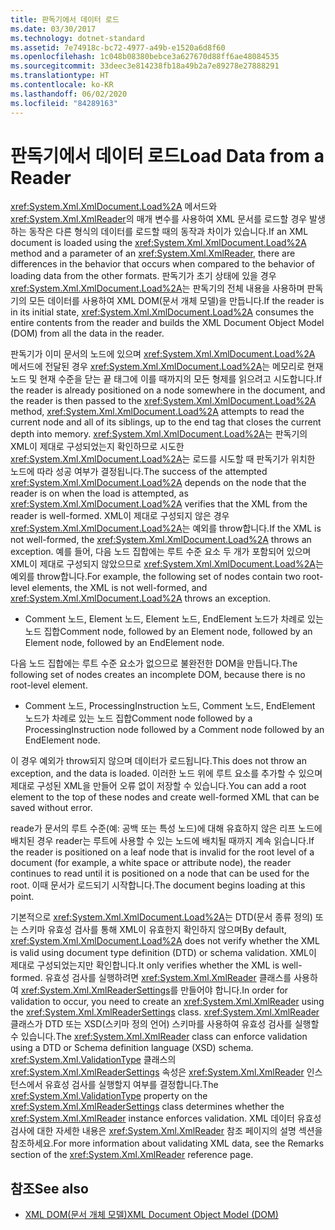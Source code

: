 ```yaml
---
title: 판독기에서 데이터 로드
ms.date: 03/30/2017
ms.technology: dotnet-standard
ms.assetid: 7e74918c-bc72-4977-a49b-e1520a6d8f60
ms.openlocfilehash: 1c048b08380bebce3a627670d88ff6ae48084535
ms.sourcegitcommit: 33deec3e814238fb18a49b2a7e89278e27888291
ms.translationtype: HT
ms.contentlocale: ko-KR
ms.lasthandoff: 06/02/2020
ms.locfileid: "84289163"
---
```

# <a name="load-data-from-a-reader"></a><span data-ttu-id="96c89-102">판독기에서 데이터 로드</span><span class="sxs-lookup"><span data-stu-id="96c89-102">Load Data from a Reader</span></span>
<span data-ttu-id="96c89-103"><xref:System.Xml.XmlDocument.Load%2A> 메서드와 <xref:System.Xml.XmlReader>의 매개 변수를 사용하여 XML 문서를 로드할 경우 발생하는 동작은 다른 형식의 데이터를 로드할 때의 동작과 차이가 있습니다.</span><span class="sxs-lookup"><span data-stu-id="96c89-103">If an XML document is loaded using the <xref:System.Xml.XmlDocument.Load%2A> method and a parameter of an <xref:System.Xml.XmlReader>, there are differences in the behavior that occurs when compared to the behavior of loading data from the other formats.</span></span> <span data-ttu-id="96c89-104">판독기가 초기 상태에 있을 경우 <xref:System.Xml.XmlDocument.Load%2A>는 판독기의 전체 내용을 사용하며 판독기의 모든 데이터를 사용하여 XML DOM(문서 개체 모델)을 만듭니다.</span><span class="sxs-lookup"><span data-stu-id="96c89-104">If the reader is in its initial state, <xref:System.Xml.XmlDocument.Load%2A> consumes the entire contents from the reader and builds the XML Document Object Model (DOM) from all the data in the reader.</span></span>  
  
 <span data-ttu-id="96c89-105">판독기가 이미 문서의 노드에 있으며 <xref:System.Xml.XmlDocument.Load%2A> 메서드에 전달된 경우 <xref:System.Xml.XmlDocument.Load%2A>는 메모리로 현재 노드 및 현재 수준을 닫는 끝 태그에 이를 때까지의 모든 형제를 읽으려고 시도합니다.</span><span class="sxs-lookup"><span data-stu-id="96c89-105">If the reader is already positioned on a node somewhere in the document, and the reader is then passed to the <xref:System.Xml.XmlDocument.Load%2A> method, <xref:System.Xml.XmlDocument.Load%2A> attempts to read the current node and all of its siblings, up to the end tag that closes the current depth into memory.</span></span> <span data-ttu-id="96c89-106"><xref:System.Xml.XmlDocument.Load%2A>는 판독기의 XML이 제대로 구성되었는지 확인하므로 시도한 <xref:System.Xml.XmlDocument.Load%2A>는 로드를 시도할 때 판독기가 위치한 노드에 따라 성공 여부가 결정됩니다.</span><span class="sxs-lookup"><span data-stu-id="96c89-106">The success of the attempted <xref:System.Xml.XmlDocument.Load%2A> depends on the node that the reader is on when the load is attempted, as <xref:System.Xml.XmlDocument.Load%2A> verifies that the XML from the reader is well-formed.</span></span> <span data-ttu-id="96c89-107">XML이 제대로 구성되지 않은 경우 <xref:System.Xml.XmlDocument.Load%2A>는 예외를 throw합니다.</span><span class="sxs-lookup"><span data-stu-id="96c89-107">If the XML is not well-formed, the <xref:System.Xml.XmlDocument.Load%2A> throws an exception.</span></span> <span data-ttu-id="96c89-108">예를 들어, 다음 노드 집합에는 루트 수준 요소 두 개가 포함되어 있으며 XML이 제대로 구성되지 않았으므로 <xref:System.Xml.XmlDocument.Load%2A>는 예외를 throw합니다.</span><span class="sxs-lookup"><span data-stu-id="96c89-108">For example, the following set of nodes contain two root-level elements, the XML is not well-formed, and <xref:System.Xml.XmlDocument.Load%2A> throws an exception.</span></span>  
  
- <span data-ttu-id="96c89-109">Comment 노드, Element 노드, Element 노드, EndElement 노드가 차례로 있는 노드 집합</span><span class="sxs-lookup"><span data-stu-id="96c89-109">Comment node, followed by an Element node, followed by an Element node, followed by an EndElement node.</span></span>  
  
 <span data-ttu-id="96c89-110">다음 노드 집합에는 루트 수준 요소가 없으므로 불완전한 DOM을 만듭니다.</span><span class="sxs-lookup"><span data-stu-id="96c89-110">The following set of nodes creates an incomplete DOM, because there is no root-level element.</span></span>  
  
- <span data-ttu-id="96c89-111">Comment 노드, ProcessingInstruction 노드, Comment 노드, EndElement 노드가 차례로 있는 노드 집합</span><span class="sxs-lookup"><span data-stu-id="96c89-111">Comment node followed by a ProcessingInstruction node followed by a Comment node followed by an EndElement node.</span></span>  
  
 <span data-ttu-id="96c89-112">이 경우 예외가 throw되지 않으며 데이터가 로드됩니다.</span><span class="sxs-lookup"><span data-stu-id="96c89-112">This does not throw an exception, and the data is loaded.</span></span> <span data-ttu-id="96c89-113">이러한 노드 위에 루트 요소를 추가할 수 있으며 제대로 구성된 XML을 만들어 오류 없이 저장할 수 있습니다.</span><span class="sxs-lookup"><span data-stu-id="96c89-113">You can add a root element to the top of these nodes and create well-formed XML that can be saved without error.</span></span>  
  
 <span data-ttu-id="96c89-114">reade가 문서의 루트 수준(예: 공백 또는 특성 노드)에 대해 유효하지 않은 리프 노드에 배치된 경우 reader는 루트에 사용할 수 있는 노드에 배치될 때까지 계속 읽습니다.</span><span class="sxs-lookup"><span data-stu-id="96c89-114">If the reader is positioned on a leaf node that is invalid for the root level of a document (for example, a white space or attribute node), the reader continues to read until it is positioned on a node that can be used for the root.</span></span> <span data-ttu-id="96c89-115">이때 문서가 로드되기 시작합니다.</span><span class="sxs-lookup"><span data-stu-id="96c89-115">The document begins loading at this point.</span></span>  
  
 <span data-ttu-id="96c89-116">기본적으로 <xref:System.Xml.XmlDocument.Load%2A>는 DTD(문서 종류 정의) 또는 스키마 유효성 검사를 통해 XML이 유효한지 확인하지 않으며</span><span class="sxs-lookup"><span data-stu-id="96c89-116">By default, <xref:System.Xml.XmlDocument.Load%2A> does not verify whether the XML is valid using document type definition (DTD) or schema validation.</span></span> <span data-ttu-id="96c89-117">XML이 제대로 구성되었는지만 확인합니다.</span><span class="sxs-lookup"><span data-stu-id="96c89-117">It only verifies whether the XML is well-formed.</span></span> <span data-ttu-id="96c89-118">유효성 검사를 실행하려면 <xref:System.Xml.XmlReader> 클래스를 사용하여 <xref:System.Xml.XmlReaderSettings>를 만들어야 합니다.</span><span class="sxs-lookup"><span data-stu-id="96c89-118">In order for validation to occur, you need to create an <xref:System.Xml.XmlReader> using the <xref:System.Xml.XmlReaderSettings> class.</span></span> <span data-ttu-id="96c89-119"><xref:System.Xml.XmlReader> 클래스가 DTD 또는 XSD(스키마 정의 언어) 스키마를 사용하여 유효성 검사를 실행할 수 있습니다.</span><span class="sxs-lookup"><span data-stu-id="96c89-119">The <xref:System.Xml.XmlReader> class can enforce validation using a DTD or Schema definition language (XSD) schema.</span></span> <span data-ttu-id="96c89-120"><xref:System.Xml.ValidationType> 클래스의 <xref:System.Xml.XmlReaderSettings> 속성은 <xref:System.Xml.XmlReader> 인스턴스에서 유효성 검사를 실행할지 여부를 결정합니다.</span><span class="sxs-lookup"><span data-stu-id="96c89-120">The <xref:System.Xml.ValidationType> property on the <xref:System.Xml.XmlReaderSettings> class determines whether the <xref:System.Xml.XmlReader> instance enforces validation.</span></span> <span data-ttu-id="96c89-121">XML 데이터 유효성 검사에 대한 자세한 내용은 <xref:System.Xml.XmlReader> 참조 페이지의 설명 섹션을 참조하세요.</span><span class="sxs-lookup"><span data-stu-id="96c89-121">For more information about validating XML data, see the Remarks section of the <xref:System.Xml.XmlReader> reference page.</span></span>  
  
## <a name="see-also"></a><span data-ttu-id="96c89-122">참조</span><span class="sxs-lookup"><span data-stu-id="96c89-122">See also</span></span>

- [<span data-ttu-id="96c89-123">XML DOM(문서 개체 모델)</span><span class="sxs-lookup"><span data-stu-id="96c89-123">XML Document Object Model (DOM)</span></span>](xml-document-object-model-dom.md)
